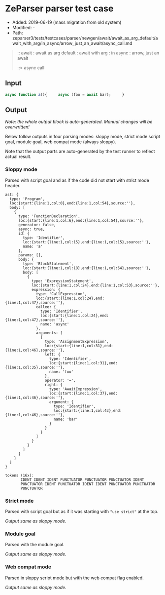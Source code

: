 # ZeParser parser test case

- Added: 2019-06-19 (mass migration from old system)
- Modified: -
- Path: zeparser3/tests/testcases/parser/newgen/await/await_as_arg_default/await_with_arg/in_async/arrow_just_an_await/async_call.md

> :: await : await as arg default : await with arg : in async : arrow, just an await
>
> ::> async call

## Input

`````js
async function a(){     async (foo = await bar);     }
`````

## Output

_Note: the whole output block is auto-generated. Manual changes will be overwritten!_

Below follow outputs in four parsing modes: sloppy mode, strict mode script goal, module goal, web compat mode (always sloppy).

Note that the output parts are auto-generated by the test runner to reflect actual result.

### Sloppy mode

Parsed with script goal and as if the code did not start with strict mode header.

`````
ast: {
  type: 'Program',
  loc:{start:{line:1,col:0},end:{line:1,col:54},source:''},
  body: [
    {
      type: 'FunctionDeclaration',
      loc:{start:{line:1,col:6},end:{line:1,col:54},source:''},
      generator: false,
      async: true,
      id: {
        type: 'Identifier',
        loc:{start:{line:1,col:15},end:{line:1,col:15},source:''},
        name: 'a'
      },
      params: [],
      body: {
        type: 'BlockStatement',
        loc:{start:{line:1,col:18},end:{line:1,col:54},source:''},
        body: [
          {
            type: 'ExpressionStatement',
            loc:{start:{line:1,col:24},end:{line:1,col:53},source:''},
            expression: {
              type: 'CallExpression',
              loc:{start:{line:1,col:24},end:{line:1,col:47},source:''},
              callee: {
                type: 'Identifier',
                loc:{start:{line:1,col:24},end:{line:1,col:47},source:''},
                name: 'async'
              },
              arguments: [
                {
                  type: 'AssignmentExpression',
                  loc:{start:{line:1,col:31},end:{line:1,col:46},source:''},
                  left: {
                    type: 'Identifier',
                    loc:{start:{line:1,col:31},end:{line:1,col:35},source:''},
                    name: 'foo'
                  },
                  operator: '=',
                  right: {
                    type: 'AwaitExpression',
                    loc:{start:{line:1,col:37},end:{line:1,col:46},source:''},
                    argument: {
                      type: 'Identifier',
                      loc:{start:{line:1,col:43},end:{line:1,col:46},source:''},
                      name: 'bar'
                    }
                  }
                }
              ]
            }
          }
        ]
      }
    }
  ]
}

tokens (16x):
       IDENT IDENT IDENT PUNCTUATOR PUNCTUATOR PUNCTUATOR IDENT
       PUNCTUATOR IDENT PUNCTUATOR IDENT IDENT PUNCTUATOR PUNCTUATOR
       PUNCTUATOR
`````

### Strict mode

Parsed with script goal but as if it was starting with `"use strict"` at the top.

_Output same as sloppy mode._

### Module goal

Parsed with the module goal.

_Output same as sloppy mode._

### Web compat mode

Parsed in sloppy script mode but with the web compat flag enabled.

_Output same as sloppy mode._
